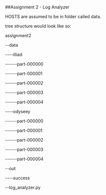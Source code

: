 ##Assignment 2 - Log Analyzer

HOSTS are assumed to be in folder called data.

tree structure would look like so:

assignment2

--data

----illiad

------part-000000

------part-000001

------part-000002

------part-000003

------part-000004

----odyseey

------part-000000

------part-000001

------part-000002

------part-000003

------part-000004

--out

----success

--log_analyzer.py
